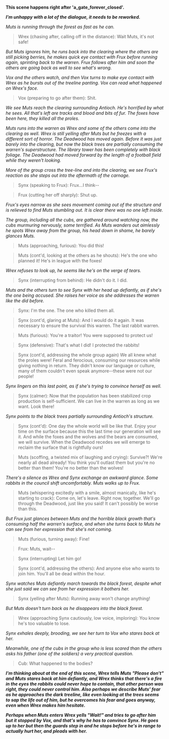 **This scene happens right after 'a_gate_forever_closed'.**

***I'm unhappy with a lot of the dialogue, it needs to be reworked.***

*Muts is running through the forest as fast as he can.*

> Wrex (chasing after, calling off in the distance):
Wait Muts, it's not safe!

*But Muts ignores him, he runs back into the clearing where the others are still picking berries, he makes quick eye contact with Frux before running again, sprinting back to the warren.
Frux follows after him and soon the others are going back as well to see what's wrong.*

*Vox and the others watch, and then Vox turns to make eye contact with Wrex as he bursts out of the treeline panting.
Vox can read what happened on Wrex's face.*

> Vox (preparing to go after them):
Shit.

*We see Muts reach the clearing surrounding Antioch.
He's horrified by what he sees.
All that's left are tracks and blood and bits of fur.
The foxes have been here, they killed all the proles.*

*Muts runs into the warren as Wrex and some of the others come into the clearing as well.
Wrex is still yelling after Muts but he freezes with a different sort of horror.
The Deadwood has moved again.
Before it was just barely into the clearing, but now the black trees are partially consuming the warren's superstructure.
The library tower has been completely with black foliage.
The Deadwood had moved forward by the length of a football field while they weren't looking.*

*More of the group cross the tree-line and into the clearing, we see Frux's reaction as she steps out into the aftermath of the carnage.*

> Synx (speaking to Frux):
Frux...I think--

> Frux (cutting her off sharply):
Shut up.

*Frux's eyes narrow as she sees movement coming out of the structure and is relieved to find Muts stumbling out.
It is clear there was no one left inside.*

*The group, including all the cubs, are gathered around watching now, the cubs murmuring nervously, some terrified.
As Muts wanders out aimlessly he spots Wrex away from the group, his head down in shame, he barely glances Muts.*

> Muts (approaching, furious):
You did this!

> Muts (cont'd, looking at the others as he shouts):
He's the one who planned it!
He's in league with the foxes!

*Wrex refuses to look up, he seems like he's on the verge of tears.*

> Synx (interrupting from behind):
He didn't do it.
I did.

*Muts and the others turn to see Synx with her head up defiantly, as if she's the one being accused.
She raises her voice as she addresses the warren like the did before.*

> Synx:
I'm the one.
The one who killed them all.

> Synx (cont'd, glaring at Muts):
And I would do it again.
It was necessary to ensure the survival this warren.
The last rabbit warren.

> Muts (furious):
You're a traitor!
You were supposed to protect us!

> Synx (defensive):
That's what I did!
I protected the rabbits!

> Synx (cont'd, addressing the whole group again)
We all knew what the proles were!
Feral and ferocious, consuming our resources while giving nothing in return.
They didn't know our language or culture, many of them couldn't even speak anymore--these were not our people!

*Synx lingers on this last point, as if she's trying to convince herself as well.*

> Synx (calmer):
Now that the population has been stabilized crop production is self-sufficient.
We can live in the warren as long as we want.
Look there!

*Synx points to the black trees partially surrounding Antioch's structure.*

> Synx (cont'd):
One day the whole world will be like that.
Enjoy your time on the surface because this the last time our generation will see it.
And while the foxes and the wolves and the bears are consumed, we will survive.
When the Deadwood recedes we will emerge to reclaim the surface that is rightfully ours!

> Muts (scoffing, a twisted mix of laughing and crying):
Survive?!
We're nearly all dead already!
You think you'll outlast them but you're no better than them!
You're no better than the wolves!

*There's a silence as Wrex and Synx exchange an awkward glance.
Some rabbits in the council shift uncomfortably.
Muts walks up to Frux.*

> Muts (whispering excitedly with a smile, almost manically, like he's starting to crack):
Come on, let's leave.
Right now, together.
We'll go through the Deadwood, just like you said!
It can't possibly be worse than this.

*But Frux just glances between Muts and the horrible black growth that's consuming half the warren's surface, and when she turns back to Muts he can see from her expression that she's not coming.*

> Muts (furious, turning away):
Fine!

> Frux:
Muts, wait--

> Synx (interrupting)
Let him go!

> Synx (cont'd, addressing the others):
And anyone else who wants to join him.
You'll all be dead within the hour.

*Synx watches Muts defiantly march towards the black forest, despite what she just said we can see from her expression it bothers her.*

> Synx (yelling after Muts):
Running away won't change anything!

*But Muts doesn't turn back as he disappears into the black forest.*

> Wrex (approaching Synx cautiously, low voice, imploring):
You know he's too valuable to lose.

*Synx exhales deeply, brooding, we see her turn to Vox who stares back at her.*

*Meanwhile, one of the cubs in the group who is less scared than the others asks his father (one of the soldiers) a very practical question.*

> Cub:
What happened to the bodies?

***I'm thinking about at the end of this scene, Wrex tells Muts "Please don't" and Muts stares back at him defiantly, and Wrex thinks that there's a fire in the eyes the rabbits could never hope to contain, that other person was right, they could never control him.
Also perhaps we describe Muts' fear as he approaches the dark treeline, like even looking at the trees seems to sap the life out of him, but he overcomes his fear and goes anyway, even when Wrex makes him hesitate.***

***Perhaps when Muts enters Wrex yells "Wait!" and tries to go after him but it stopped by Vox, and that's why he has to convince Synx.
He goes up to her but then the guards step in and he stops before he's in range to actually hurt her, and pleads with her.***